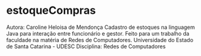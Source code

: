 # estoqueCompras
Autora: Caroline Heloisa de Mendonça
Cadastro de estoques na linguagem Java para interação entre funcionário e gestor. 
Feito para um trabalho da faculdade na matéria de Redes de Computadores.
Universidade do Estado de Santa Catarina - UDESC
Disciplina: Redes de Computadores
